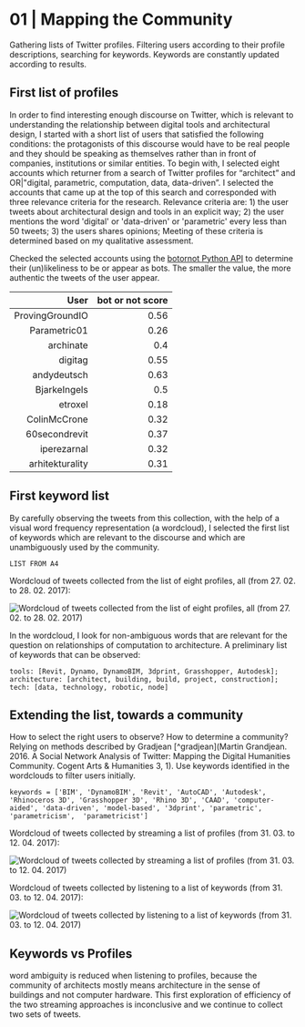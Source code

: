 # 01 | Mapping the Community

Gathering lists of Twitter profiles. Filtering users according to their profile descriptions, searching for keywords. Keywords are constantly updated according to results.

## First list of profiles

In order to find interesting enough discourse on Twitter, which is relevant to understanding the relationship between digital tools and architectural design, I started with a short list of users that satisfied the following conditions: the protagonists of this discourse would have to be real people and they should be speaking as themselves rather than in front of companies, institutions or similar entities. To begin with, I  selected eight accounts which returner from a search of Twitter profiles for “architect” and OR|"digital, parametric, computation, data, data-driven”. I selected the accounts that came up at the top of this search and corresponded with three relevance criteria for the research. Relevance criteria are: 1) the user tweets about architectural design and tools in an explicit way; 2) the user mentions the word 'digital' or 'data-driven' or 'parametric' every less than 50 tweets; 3) the users shares opinions; Meeting of these criteria is determined based on my qualitative assessment.

Checked the selected accounts using the [botornot Python API](https://github.com/truthy/botornot-python) to determine their (un)likeliness to be or appear as bots. The smaller the value, the more authentic the tweets of the user appear.

| User | bot or not score |
| -----:| -------------:|
| ProvingGroundIO | 0.56 |
| Parametric01 | 0.26 |
| archinate | 0.4 |
| digitag | 0.55 |
| andydeutsch | 0.63 |
| BjarkeIngels | 0.5 |
| etroxel | 0.18 |
| ColinMcCrone | 0.32 |
| 60secondrevit | 0.37 | *blocked me
| iperezarnal | 0.32 |
| arhitekturality | 0.31 |  (! i am a bot !)

## First keyword list

By carefully observing the tweets from this collection, with the help of a visual word frequency representation (a wordcloud), I selected the first list of keywords which are relevant to the discourse and which are unambiguously used by the community.

```
LIST FROM A4
```
Wordcloud of tweets collected from the list of eight profiles, all (from 27. 02. to 28. 02. 2017):

![Wordcloud of tweets collected from the list of eight profiles, all (from 27. 02. to 28. 02. 2017)](http://architecturality.kucjica.org/wordcloud-02-28.png)

In the wordcloud, I look for non-ambiguous words that are relevant for the question on relationships of computation to architecture. A preliminary list of keywords that can be observed:

`tools: [Revit, Dynamo, DynamoBIM, 3dprint, Grasshopper, Autodesk]; architecture: [architect, building, build, project, construction]; tech: [data, technology, robotic, node]`

## Extending the list, towards a community

How to select the right users to observe? How to determine a community? Relying on methods described by Gradjean [^gradjean](Martin Grandjean. 2016. A Social Network Analysis of Twitter: Mapping the Digital Humanities Community. Cogent Arts & Humanities 3, 1). Use keywords identified in the wordclouds to filter users initially.

```
keywords = ['BIM', 'DynamoBIM', 'Revit', 'AutoCAD', 'Autodesk', 'Rhinoceros 3D', 'Grasshopper 3D', 'Rhino 3D', 'CAAD', 'computer-aided', 'data-driven', 'model-based', '3dprint', 'parametric', 'parametricism',  'parametricist']
```
Wordcloud of tweets collected by streaming a list of profiles (from 31. 03. to 12. 04. 2017):

![Wordcloud of tweets collected by streaming a list of profiles (from 31. 03. to 12. 04. 2017)](http://architecturality.kucjica.org/wordcloud-04-12-profiles.png)

Wordcloud of tweets collected by listening to a list of keywords (from 31. 03. to 12. 04. 2017):

![Wordcloud of tweets collected by listening to a list of keywords (from 31. 03. to 12. 04. 2017)](http://architecturality.kucjica.org/wordcloud-04-12-keywords.png)

## Keywords vs Profiles

word ambiguity is reduced when listening to profiles, because the community of architects mostly means architecture in the sense of buildings and not computer hardware. This first exploration of efficiency of the two streaming approaches is inconclusive and we continue to collect two sets of tweets.
